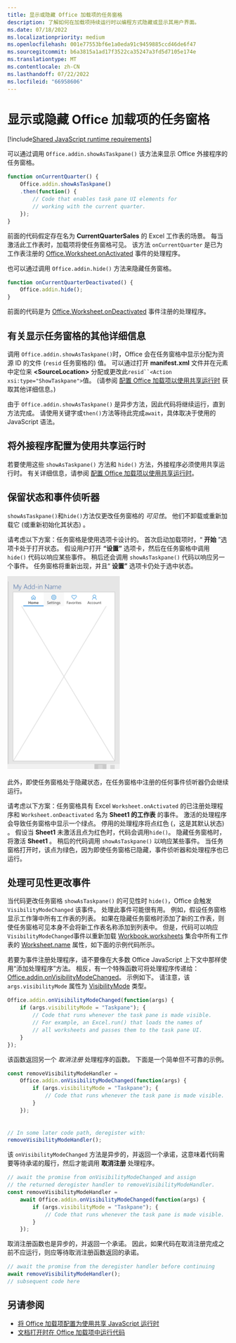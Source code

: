 ```yaml
---
title: 显示或隐藏 Office 加载项的任务窗格
description: 了解如何在加载项持续运行时以编程方式隐藏或显示其用户界面。
ms.date: 07/18/2022
ms.localizationpriority: medium
ms.openlocfilehash: 001e77553bf6e1a0eda91c9459885ccd46de6f47
ms.sourcegitcommit: b6a3815a1ad17f3522ca35247a3fd5d7105e174e
ms.translationtype: MT
ms.contentlocale: zh-CN
ms.lasthandoff: 07/22/2022
ms.locfileid: "66958606"
---
```

# <a name="show-or-hide-the-task-pane-of-your-office-add-in"></a>显示或隐藏 Office 加载项的任务窗格

[!include[Shared JavaScript runtime requirements](../includes/shared-runtime-requirements-note.md)]

可以通过调用 `Office.addin.showAsTaskpane()` 该方法来显示 Office 外接程序的任务窗格。

```javascript
function onCurrentQuarter() {
    Office.addin.showAsTaskpane()
    .then(function() {
        // Code that enables task pane UI elements for
        // working with the current quarter.
    });
}
```

前面的代码假定存在名为 **CurrentQuarterSales** 的 Excel 工作表的场景。 每当激活此工作表时，加载项将使任务窗格可见。 该方法 `onCurrentQuarter` 是已为工作表注册的 [Office.Worksheet.onActivated](/javascript/api/excel/excel.worksheet?view=excel-js-preview&preserve-view=true#excel-excel-worksheet-onactivated-member) 事件的处理程序。

也可以通过调用 `Office.addin.hide()` 方法来隐藏任务窗格。

```javascript
function onCurrentQuarterDeactivated() {
    Office.addin.hide();
}
```

前面的代码是为 [Office.Worksheet.onDeactivated](/javascript/api/excel/excel.worksheet?view=excel-js-preview&preserve-view=true#excel-excel-worksheet-ondeactivated-member) 事件注册的处理程序。

## <a name="additional-details-on-showing-the-task-pane"></a>有关显示任务窗格的其他详细信息

调用 `Office.addin.showAsTaskpane()`时，Office 会在任务窗格中显示分配为资源 ID 的文件 (`resid` 任务窗格的) 值。 可以通过打开 **manifest.xml** 文件并在元素中定位来 **\<SourceLocation\>** 分配或更改此`resid``<Action xsi:type="ShowTaskpane">`值。
 (请参阅 [配置 Office 加载项以使用共享运行时](configure-your-add-in-to-use-a-shared-runtime.md) 获取其他详细信息。) 

由于 `Office.addin.showAsTaskpane()` 是异步方法，因此代码将继续运行，直到方法完成。 请使用关键字或`then()`方法等待此完成`await`，具体取决于使用的 JavaScript 语法。

## <a name="configure-your-add-in-to-use-the-shared-runtime"></a>将外接程序配置为使用共享运行时

若要使用这些 `showAsTaskpane()` 方法和 `hide()` 方法，外接程序必须使用共享运行时。 有关详细信息，请参阅 [配置 Office 加载项以使用共享运行时](configure-your-add-in-to-use-a-shared-runtime.md)。

## <a name="preservation-of-state-and-event-listeners"></a>保留状态和事件侦听器

`showAsTaskpane()`和`hide()`方法仅更改任务窗格的 *可见性*。 他们不卸载或重新加载它 (或重新初始化其状态) 。

请考虑以下方案：任务窗格是使用选项卡设计的。 首次启动加载项时，“ **开始** ”选项卡处于打开状态。 假设用户打开 **“设置”** 选项卡，然后在任务窗格中调用 `hide()` 代码以响应某些事件。 稍后还会调用 `showAsTaskpane()` 代码以响应另一个事件。 任务窗格将重新出现，并且“ **设置”** 选项卡仍处于选中状态。

![一个任务窗格，其中包含四个标签为“开始”、“设置”、“收藏夹”和“帐户”的选项卡。](../images/TaskpaneWithTabs.png)

此外，即使任务窗格处于隐藏状态，在任务窗格中注册的任何事件侦听器仍会继续运行。

请考虑以下方案：任务窗格具有 Excel `Worksheet.onActivated` 的已注册处理程序和 `Worksheet.onDeactivated` 名为 **Sheet1 的工作表** 的事件。 激活的处理程序会导致任务窗格中显示一个绿点。 停用的处理程序将点红色 (，这是其默认状态) 。 假设当 **Sheet1** 未激活且点为红色时，代码会调用`hide()`。 隐藏任务窗格时，将激活 **Sheet1** 。 稍后的代码调用 `showAsTaskpane()` 以响应某些事件。 当任务窗格打开时，该点为绿色，因为即使任务窗格已隐藏，事件侦听器和处理程序也已运行。

## <a name="handle-the-visibility-changed-event"></a>处理可见性更改事件

当代码更改任务窗格 `showAsTaskpane()` 的可见性时 `hide()`，Office 会触发 `VisibilityModeChanged` 该事件。 处理此事件可能很有用。 例如，假设任务窗格显示工作簿中所有工作表的列表。 如果在隐藏任务窗格时添加了新的工作表，则使任务窗格可见本身不会将新工作表名称添加到列表中。 但是，代码可以响应`VisibilityModeChanged`事件以重新加载 [Workbook.worksheets](/javascript/api/excel/excel.workbook#excel-excel-workbook-worksheets-member) 集合中所有工作表的 [Worksheet.name](/javascript/api/excel/excel.worksheet#excel-excel-worksheet-name-member) 属性，如下面的示例代码所示。

若要为事件注册处理程序，请不要像在大多数 Office JavaScript 上下文中那样使用“添加处理程序”方法。 相反，有一个特殊函数可将处理程序传递给： [Office.addin.onVisibilityModeChanged](/javascript/api/office/office.addin#office-office-addin-onvisibilitymodechanged-member(1))。 示例如下。 请注意，该 `args.visibilityMode` 属性为 [VisibilityMode](/javascript/api/office/office.visibilitymode) 类型。

```javascript
Office.addin.onVisibilityModeChanged(function(args) {
    if (args.visibilityMode = "Taskpane"); {
        // Code that runs whenever the task pane is made visible.
        // For example, an Excel.run() that loads the names of
        // all worksheets and passes them to the task pane UI.
    }
});
```

该函数返回另一个 *取消注册* 处理程序的函数。 下面是一个简单但不可靠的示例。

```javascript
const removeVisibilityModeHandler =
    Office.addin.onVisibilityModeChanged(function(args) {
        if (args.visibilityMode = "Taskpane"); {
            // Code that runs whenever the task pane is made visible.
        }
    });


// In some later code path, deregister with:
removeVisibilityModeHandler();
```

该 `onVisibilityModeChanged` 方法是异步的，并返回一个承诺，这意味着代码需要等待承诺的履行，然后才能调用 **取消注册** 处理程序。

```javascript
// await the promise from onVisibilityModeChanged and assign
// the returned deregister handler to removeVisibilityModeHandler.
const removeVisibilityModeHandler =
    await Office.addin.onVisibilityModeChanged(function(args) {
        if (args.visibilityMode = "Taskpane"); {
            // Code that runs whenever the task pane is made visible.
        }
    });
```

取消注册函数也是异步的，并返回一个承诺。 因此，如果代码在取消注册完成之前不应运行，则应等待取消注册函数返回的承诺。

```javascript
// await the promise from the deregister handler before continuing
await removeVisibilityModeHandler();
// subsequent code here
```

## <a name="see-also"></a>另请参阅

- [将 Office 加载项配置为使用共享 JavaScript 运行时](configure-your-add-in-to-use-a-shared-runtime.md)
- [文档打开时在 Office 加载项中运行代码](run-code-on-document-open.md)
